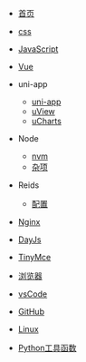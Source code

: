 - [首页](/)

- [css](/css/css.md)
- [JavaScript](/JavaScript/index.md)
- [Vue](/Vue/vue.md)
- uni-app
    - [uni-app](/uni-app/uni-app.md)
    - [uView](/uni-app/uView.md)
    - [uCharts](/uni-app/uCharts.md)
- Node
    - [nvm](/Node/nvm.md)
    - [杂项](/Node/other.md)
- Reids
    - [配置](/Redis/index.md)
- [Nginx](/Nginx/Nginx.md)
- [DayJs](/dayJs/dayjs.md)
- [TinyMce](/Tinymce/index.md)

- [浏览器](/browser/browser.md)
- [vsCode](/vscode/index.md)
- [GitHub](/github/index.md)
- [Linux](/Linux/index.md)

- [Python工具函数](/Python/utils.md)